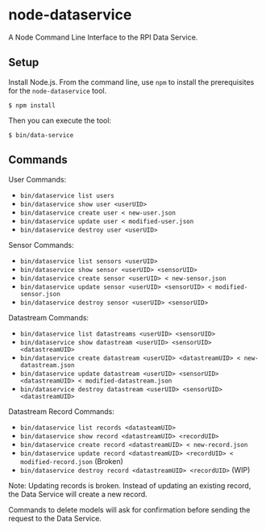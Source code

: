 # node-dataservice

A Node Command Line Interface to the RPI Data Service.

## Setup

Install Node.js. From the command line, use `npm` to install the prerequisites for the `node-dataservice` tool.

    $ npm install

Then you can execute the tool:

    $ bin/data-service

## Commands

User Commands:

* `bin/dataservice list users`
* `bin/dataservice show user <userUID>`
* `bin/dataservice create user < new-user.json`
* `bin/dataservice update user < modified-user.json`
* `bin/dataservice destroy user <userUID>`

Sensor Commands:

* `bin/dataservice list sensors <userUID>`
* `bin/dataservice show sensor <userUID> <sensorUID>`
* `bin/dataservice create sensor <userUID> < new-sensor.json`
* `bin/dataservice update sensor <userUID> <sensorUID> < modified-sensor.json`
* `bin/dataservice destroy sensor <userUID> <sensorUID>`

Datastream Commands:

* `bin/dataservice list datastreams <userUID> <sensorUID>`
* `bin/dataservice show datastream <userUID> <sensorUID> <datastreamUID>`
* `bin/dataservice create datastream <userUID> <datastreamUID> < new-datastream.json`
* `bin/dataservice update datastream <userUID> <sensorUID> <datastreamUID> < modified-datastream.json`
* `bin/dataservice destroy datastream <userUID> <sensorUID> <datastreamUID>`

Datastream Record Commands:

* `bin/dataservice list records <datasteamUID>`
* `bin/dataservice show record <datastreamUID> <recordUID>`
* `bin/dataservice create record <datastreamUID> < new-record.json`
* `bin/dataservice update record <datastreamUID> <recordUID> < modified-record.json` (Broken)
* `bin/dataservice destroy record <datastreamUID> <recordUID>` (WIP)

Note: Updating records is broken. Instead of updating an existing record, the Data Service will create a new record.

Commands to delete models will ask for confirmation before sending the request to the Data Service.

